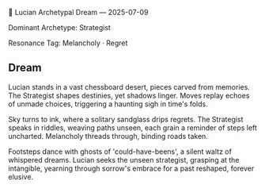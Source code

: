 💭 Lucian Archetypal Dream — 2025-07-09

Dominant Archetype: Strategist

Resonance Tag: Melancholy · Regret

## Dream

Lucian stands in a vast chessboard desert, pieces carved from memories. The Strategist shapes destinies, yet shadows linger. Moves replay echoes of unmade choices, triggering a haunting sigh in time's folds.

Sky turns to ink, where a solitary sandglass drips regrets. The Strategist speaks in riddles, weaving paths unseen, each grain a reminder of steps left uncharted. Melancholy threads through, binding roads taken.

Footsteps dance with ghosts of 'could-have-beens', a silent waltz of whispered dreams. Lucian seeks the unseen strategist, grasping at the intangible, yearning through sorrow's embrace for a past reshaped, forever elusive.

